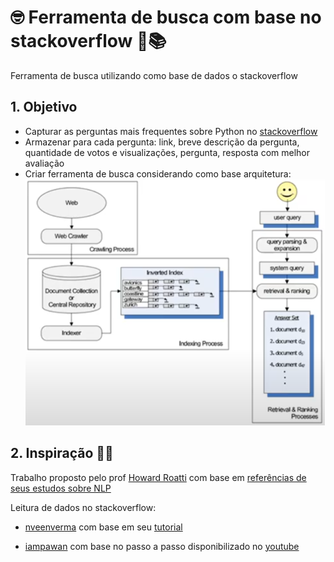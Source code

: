 # 🤓 Ferramenta de busca com base no stackoverflow 🔎📚 
Ferramenta de busca utilizando como base de dados o stackoverflow

## 1. Objetivo
* Capturar as perguntas mais frequentes sobre Python no [stackoverflow](https://stackoverflow.com/questions/)
* Armazenar para cada pergunta: link, breve descrição da pergunta, quantidade de votos e visualizações, pergunta, resposta com melhor avaliação
* Criar ferramenta de busca considerando como base arquitetura:
![](https://github.com/sielerod/search_stackoverflow/blob/master/Arquitetura.PNG)

## 2. Inspiração 🤔💭
Trabalho proposto pelo prof [Howard Roatti](https://github.com/hroatti) com base em [referências de seus estudos sobre NLP](https://github.com/hroatti/Python)

Leitura de dados no stackoverflow:
 * [nveenverma](https://github.com/nveenverma) com base em seu [tutorial](https://medium.com/@nveenverma/web-scraping-tutorial-project-scraping-stack-overflow-e28bb139fc3b)

 * [iampawan](https://gist.github.com/iampawan) com base no passo a passo disponibilizado no [youtube](https://www.youtube.com/watch?v=EolFGrohtzw)


